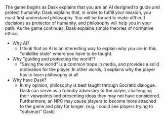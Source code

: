 The game begins as Dask explains that you are an AI designed to guide and protect humanity. Dask explains that, in order to fulfill your mission, you must first understand philosophy. You will be forced to make difficult decisions as protector of humanity, and philosophy will help you in your path. As the game continues, Dask explains simple theories of normative ethics

 - Why AI?
   - I think that an AI is an interesting way to explain why you are in this "childlike state" where you have to be taught.
 - Why "guiding and protecting the world"?
   - "Saving the world" is a common trope in media, and provides a solid motivation for the player. In other words, it explains why the player has to learn philosophy at all.
 - Why have Dask?
   - In my opinion, philosophy is best taught through Socratic dialogue. Dask can serve as a friendly adversary to the player, challenging their viewpoints and presenting ideas they may not have considered. Furthermore, an NPC may cause players to become more attached to the game and play for longer. (e.g. I could see players trying to "outsmart" Dask)
